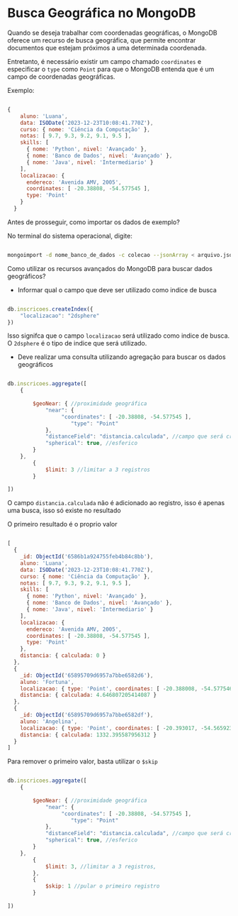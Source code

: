 # Busca Geográfica no MongoDB

Quando se deseja trabalhar com coordenadas geográficas, o MongoDB oferece um recurso de busca geográfica, que permite encontrar documentos que estejam próximos a uma determinada coordenada.

Entretanto, é necessário existir um campo chamado `coordinates` e especificar o `type` como `Point` para que o MongoDB entenda que é um campo de coordenadas geográficas.

Exemplo:

```js

{
    aluno: 'Luana',
    data: ISODate('2023-12-23T10:08:41.770Z'),
    curso: { nome: 'Ciência da Computação' },
    notas: [ 9.7, 9.3, 9.2, 9.1, 9.5 ],
    skills: [
      { nome: 'Python', nivel: 'Avançado' },
      { nome: 'Banco de Dados', nivel: 'Avançado' },
      { nome: 'Java', nivel: 'Intermediario' }
    ],
    localizacao: {
      endereco: 'Avenida AMV, 2005',
      coordinates: [ -20.38808, -54.577545 ],
      type: 'Point'
    }
  }

```

Antes de prosseguir, como importar os dados de exemplo?

No terminal do sistema operacional, digite:

```bash

mongoimport -d nome_banco_de_dados -c colecao --jsonArray < arquivo.json

```

Como utilizar os recursos avançados do MongoDB para buscar dados geográficos?

- Informar qual o campo que deve ser utilizado como indice de busca

```js

db.inscricoes.createIndex({
    "localizacao": "2dsphere"
})

```

Isso signifca que o campo `localizacao` será utilizado como indice de busca. O `2dsphere` é o tipo de indice que será utilizado.

- Deve realizar uma consulta utilizando agregação para buscar os dados geográficos

```js

db.inscricoes.aggregate([
    {
        
        $geoNear: { //proximidade geográfica
            "near": {
                 "coordinates": [ -20.38808, -54.577545 ],
                    "type": "Point"
            },
            "distanceField": "distancia.calculada", //campo que será criado para armazenar a distancia calculada
            "spherical": true, //esferico
        }
    },
        {
            $limit: 3 //limitar a 3 registros
        }
            
])

```

O campo `distancia.calculada` não é adicionado ao registro, isso é apenas uma busca, isso só existe no resultado

O primeiro resultado é o proprio valor 

```js

[
  {
    _id: ObjectId('6586b1a924755feb4b84c8bb'),
    aluno: 'Luana',
    data: ISODate('2023-12-23T10:08:41.770Z'),
    curso: { nome: 'Ciência da Computação' },
    notas: [ 9.7, 9.3, 9.2, 9.1, 9.5 ],
    skills: [
      { nome: 'Python', nivel: 'Avançado' },
      { nome: 'Banco de Dados', nivel: 'Avançado' },
      { nome: 'Java', nivel: 'Intermediario' }
    ],
    localizacao: {
      endereco: 'Avenida AMV, 2005',
      coordinates: [ -20.38808, -54.577545 ],
      type: 'Point'
    },
    distancia: { calculada: 0 }
  },
  {
    _id: ObjectId('65895709d6957a7bbe6582d6'),
    aluno: 'Fortuna',
    localizacao: { type: 'Point', coordinates: [ -20.388008, -54.577546 ] },
    distancia: { calculada: 4.646807205414087 }
  },
  {
    _id: ObjectId('65895709d6957a7bbe6582df'),
    aluno: 'Angelina',
    localizacao: { type: 'Point', coordinates: [ -20.393017, -54.565923 ] },
    distancia: { calculada: 1332.395587956312 }
  }
]

```

Para remover o primeiro valor, basta utilizar o `$skip`

```js

db.inscricoes.aggregate([
    {
        
        $geoNear: { //proximidade geográfica
            "near": {
                 "coordinates": [ -20.38808, -54.577545 ],
                    "type": "Point"
            },
            "distanceField": "distancia.calculada", //campo que será criado para armazenar a distancia calculada
            "spherical": true, //esferico
        }
    },
        {
            $limit: 3, //limitar a 3 registros,
        },
        {
            $skip: 1 //pular o primeiro registro
        }
            
])

```
